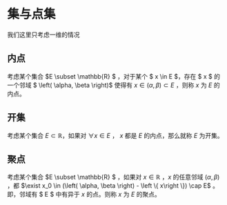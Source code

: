 # 集与点集

我们这里只考虑一维的情况

## 内点

考虑某个集合 $E \subset \mathbb{R} $ ，对于某个 $ x \in E $，存在 $ x $ 的一个邻域 $ \left( \alpha, \beta \right)$ 使得有 $x \in \left( \alpha, \beta \right) \subset E$ ，则称 $x$ 为 $E$ 的内点。

## 开集

考虑某个集合 $E \subset \mathbb{R}$，如果对 $\forall x \in E$ ， $x$ 都是 $E$ 的内点，那么就称 $E$ 为开集。

## 聚点

考虑某个集合 $E \subset \mathbb{R} $ ，如果对 $x \in \mathbb{R}$ ，$x$ 的任意邻域 $\left( \alpha, \beta \right)$ ，都 $\exist x_0 \in (\left( \alpha, \beta \right) - \left \{ x\right \}) \cap E$ 。即，邻域有 $ E $ 中有异于 $x$ 的点。则称 $x$ 为 $E$ 的聚点。
